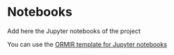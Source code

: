 # Notebooks

Add here the Jupyter notebooks of the project

You can use the [ORMIR template for Jupyter notebooks](https://github.com/ORMIRcommunity/templates/blob/main/ORMIR_nb_template.ipynb) 